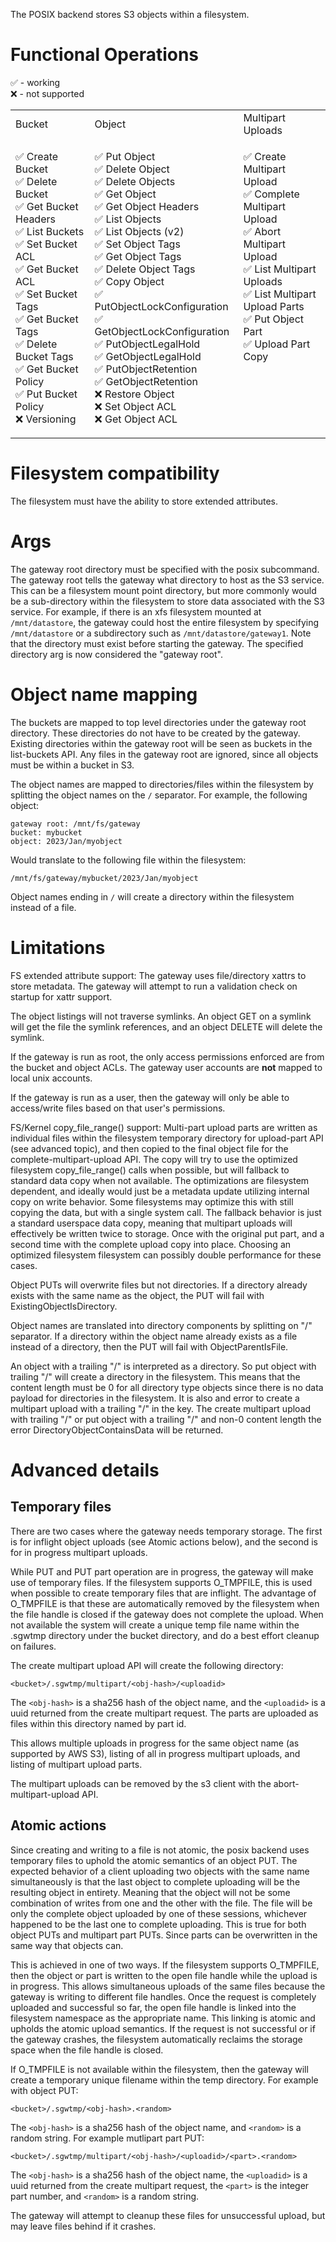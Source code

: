 The POSIX backend stores S3 objects within a filesystem.

# Functional Operations
✅ - working<br>
❌ - not supported

<table>
<tr>
<td> Bucket </td> <td> Object </td> <td> Multipart Uploads </td>
</tr>
<tr>
<td valign="top">

✅ Create Bucket<br>
✅ Delete Bucket<br>
✅ Get Bucket Headers<br>
✅ List Buckets<br>
✅ Set Bucket ACL<br>
✅ Get Bucket ACL<br>
✅ Set Bucket Tags<br>
✅ Get Bucket Tags<br>
✅ Delete Bucket Tags<br>
✅ Get Bucket Policy<br>
✅ Put Bucket Policy<br>
❌ Versioning

</td>
<td valign="top">

✅ Put Object<br>
✅ Delete Object<br>
✅ Delete Objects<br>
✅ Get Object<br>
✅ Get Object Headers<br>
✅ List Objects<br>
✅ List Objects (v2)<br>
✅ Set Object Tags<br>
✅ Get Object Tags<br>
✅ Delete Object Tags<br>
✅ Copy Object<br>
✅ PutObjectLockConfiguration<br>
✅ GetObjectLockConfiguration<br>
✅ PutObjectLegalHold<br>
✅ GetObjectLegalHold<br>
✅ PutObjectRetention<br>
✅ GetObjectRetention<br>
❌ Restore Object<br>
❌ Set Object ACL<br>
❌ Get Object ACL

</td>
<td valign="top">

✅ Create Multipart Upload<br>
✅ Complete Multipart Upload<br>
✅ Abort Multipart Upload<br>
✅ List Multipart Uploads<br>
✅ List Multipart Upload Parts<br>
✅ Put Object Part<br>
✅ Upload Part Copy

</td>
</tr>
</table>

# Filesystem compatibility
The filesystem must have the ability to store extended attributes.

# Args
The gateway root directory must be specified with the posix subcommand. The gateway root tells the gateway what directory to host as the S3 service.  This can be a filesystem mount point directory, but more commonly would be a sub-directory within the filesystem to store data associated with the S3 service.  For example, if there is an xfs filesystem mounted at `/mnt/datastore`, the gateway could host the entire filesystem by specifying `/mnt/datastore` or a subdirectory such as `/mnt/datastore/gateway1`. Note that the directory must exist before starting the gateway. The specified directory arg is now considered the "gateway root".

# Object name mapping
The buckets are mapped to top level directories under the gateway root directory. These directories do not have to be created by the gateway. Existing directories within the gateway root will be seen as buckets in the list-buckets API. Any files in the gateway root are ignored, since all objects must be within a bucket in S3.

The object names are mapped to directories/files within the filesystem by splitting the object names on the `/` separator. For example, the following object:
```
gateway root: /mnt/fs/gateway
bucket: mybucket
object: 2023/Jan/myobject
```
Would translate to the following file within the filesystem:
```
/mnt/fs/gateway/mybucket/2023/Jan/myobject
```

Object names ending in `/` will create a directory within the filesystem instead of a file.

# Limitations
FS extended attribute support: The gateway uses file/directory xattrs to store metadata. The gateway will attempt to run a validation check on startup for xattr support.

The object listings will not traverse symlinks. An object GET on a symlink will get the file the symlink references, and an object DELETE will delete the symlink.

If the gateway is run as root, the only access permissions enforced are from the bucket and object ACLs.  The gateway user accounts are **not** mapped to local unix accounts.

If the gateway is run as a user, then the gateway will only be able to access/write files based on that user's permissions.

FS/Kernel copy_file_range() support: Multi-part upload parts are written as individual files within the filesystem temporary directory  for upload-part API (see advanced topic), and then copied to the final object file for the complete-multipart-upload API. The copy will try to use the optimized filesystem copy_file_range() calls when possible, but will fallback to standard data copy when not available. The optimizations are filesystem dependent, and ideally would just be a metadata update utilizing internal copy on write behavior. Some filesystems may optimize this with still copying the data, but with a single system call. The fallback behavior is just a standard userspace data copy, meaning that multipart uploads will effectively be written twice to storage. Once with the original put part, and a second time with the complete upload copy into place. Choosing an optimized filesystem filesystem can possibly double performance for these cases.

Object PUTs will overwrite files but not directories. If a directory already exists with the same name as the object, the PUT will fail with ExistingObjectIsDirectory.

Object names are translated into directory components by splitting on "/" separator. If a directory within the object name already exists as a file instead of a directory, then the PUT will fail with ObjectParentIsFile.

An object with a trailing "/" is interpreted as a directory.  So put object with trailing "/" will create a directory in the filesystem.  This means that the content length must be 0 for all directory type objects since there is no data payload for directories in the filesystem. It is also and error to create a multipart upload with a trailing "/" in the key. The create multipart upload with trailing "/" or put object with a trailing "/" and non-0 content length the error DirectoryObjectContainsData will be returned.

# Advanced details
## Temporary files
There are two cases where the gateway needs temporary storage. The first is for inflight object uploads (see Atomic actions below), and the second is for in progress multipart uploads.

While PUT and PUT part operation are in progress, the gateway will make use of temporary files. If the filesystem supports O_TMPFILE, this is used when possible to create temporary files that are inflight. The advantage of O_TMPFILE is that these are automatically removed by the filesystem when the file handle is closed if the gateway does not complete the upload. When not available the system will create a unique temp file name within the .sgwtmp directory under the bucket directory, and do a best effort cleanup on failures.

The create multipart upload API will create the following directory:
```
<bucket>/.sgwtmp/multipart/<obj-hash>/<uploadid>
```
The `<obj-hash>` is a sha256 hash of the object name, and the `<uploadid>` is a uuid returned from the create multipart request. The parts are uploaded as files within this directory named by part id.

This allows multiple uploads in progress for the same object name (as supported by AWS S3), listing of all in progress multipart uploads, and listing of multipart upload parts.

The multipart uploads can be removed by the s3 client with the abort-multipart-upload API.

## Atomic actions
Since creating and writing to a file is not atomic, the posix backend uses temporary files to uphold the atomic semantics of an object PUT. The expected behavior of a client uploading two objects with the same name simultaneously is that the last object to complete uploading will be the resulting object in entirety.  Meaning that the object will not be some combination of writes from one and the other with the file. The file will be only the complete object uploaded by one of these sessions, whichever happened to be the last one to complete uploading. This is true for both object PUTs and multipart part PUTs. Since parts can be overwritten in the same way that objects can.

This is achieved in one of two ways. If the filesystem supports O_TMPFILE, then the object or part is written to the open file handle while the upload is in progress.  This allows simultaneous uploads of the same files because the gateway is writing to different file handles. Once the request is completely uploaded and successful so far, the open file handle is linked into the filesystem namespace as the appropriate name.  This linking is atomic and upholds the atomic upload semantics. If the request is not successful or if the gateway crashes, the filesystem automatically reclaims the storage space when the file handle is closed.

If O_TMPFILE is not available within the filesystem, then the gateway will create a temporary unique filename within the temp directory.  For example with object PUT:
```
<bucket>/.sgwtmp/<obj-hash>.<random>
```
The `<obj-hash>` is a sha256 hash of the object name, and `<random>` is a random string. For example mutlipart part PUT:
```
<bucket>/.sgwtmp/multipart/<obj-hash>/<uploadid>/<part>.<random>
```
The `<obj-hash>` is a sha256 hash of the object name, the `<uploadid>` is a uuid returned from the create multipart request, the `<part>` is the integer part number, and `<random>` is a random string.

The gateway will attempt to cleanup these files for unsuccessful upload, but may leave files behind if it crashes.